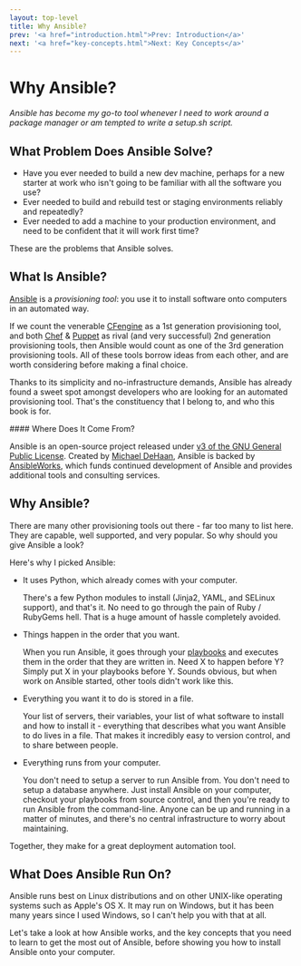 ```yaml
---
layout: top-level
title: Why Ansible?
prev: '<a href="introduction.html">Prev: Introduction</a>'
next: '<a href="key-concepts.html">Next: Key Concepts</a>'
---
```

# Why Ansible?

_Ansible has become my go-to tool whenever I need to work around a package manager or am tempted to write a setup.sh script._

## What Problem Does Ansible Solve?

* Have you ever needed to build a new dev machine, perhaps for a new starter at work who isn't going to be familiar with all the software you use?
* Ever needed to build and rebuild test or staging environments reliably and repeatedly?
* Ever needed to add a machine to your production environment, and need to be confident that it will work first time?

These are the problems that Ansible solves.

## What Is Ansible?

[Ansible](http://ansibleworks.com) is a _provisioning tool_: you use it to install software onto computers in an automated way.

If we count the venerable [CFengine](http://cfengine.com) as a 1st generation provisioning tool, and both [Chef](http://getchef.com) & [Puppet](http://puppetlabs.com) as rival (and very successful) 2nd generation provisioning tools, then Ansible would count as one of the 3rd generation provisioning tools.  All of these tools borrow ideas from each other, and are worth considering before making a final choice.

Thanks to its simplicity and no-infrastructure demands, Ansible has already found a sweet spot amongst developers who are looking for an automated provisioning tool.  That's the constituency that I belong to, and who this book is for.

<div class="callout info" markdown="1">
#### Where Does It Come From?

Ansible is an open-source project released under [v3 of the GNU General Public License](https://github.com/ansible/ansible/blob/devel/COPYING).  Created by [Michael DeHaan](https://github.com/mpdehaan), Ansible is backed by [AnsibleWorks](http://www.ansibleworks.com), which funds continued development of Ansible and provides additional tools and consulting services.
</div>

## Why Ansible?

There are many other provisioning tools out there - far too many to list here.  They are capable, well supported, and very popular.  So why should you give Ansible a look?

Here's why I picked Ansible:

* It uses Python, which already comes with your computer.

  There's a few Python modules to install (Jinja2, YAML, and SELinux support), and that's it.  No need to go through the pain of Ruby / RubyGems hell.  That is a huge amount of hassle completely avoided.

* Things happen in the order that you want.

  When you run Ansible, it goes through your [playbooks](key-concepts.html#playbooks) and executes them in the order that they are written in.  Need X to happen before Y?  Simply put X in your playbooks before Y.  Sounds obvious, but when work on Ansible started, other tools didn't work like this.

* Everything you want it to do is stored in a file.

  Your list of servers, their variables, your list of what software to install and how to install it - everything that describes what you want Ansible to do lives in a file.  That makes it incredibly easy to version control, and to share between people.

* Everything runs from your computer.

  You don't need to setup a server to run Ansible from.  You don't need to setup a database anywhere.  Just install Ansible on your computer, checkout your playbooks from source control, and then you're ready to run Ansible from the command-line.  Anyone can be up and running in a matter of minutes, and there's no central infrastructure to worry about maintaining.

Together, they make for a great deployment automation tool.

## What Does Ansible Run On?

Ansible runs best on Linux distributions and on other UNIX-like operating systems such as Apple's OS X.  It may run on Windows, but it has been many years since I used Windows, so I can't help you with that at all.

Let's take a look at how Ansible works, and the key concepts that you need to learn to get the most out of Ansible, before showing you how to install Ansible onto your computer.